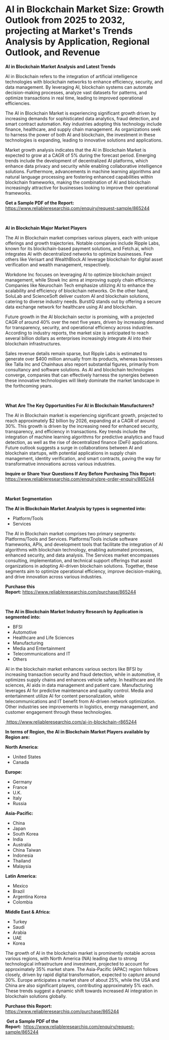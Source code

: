 <p><h1>AI in Blockchain Market Size: Growth Outlook from 2025 to 2032, projecting at Market's Trends Analysis by Application, Regional Outlook, and Revenue</h1></p><p><strong>AI in Blockchain Market Analysis and Latest Trends</strong></p>
<p><p>AI in Blockchain refers to the integration of artificial intelligence technologies with blockchain networks to enhance efficiency, security, and data management. By leveraging AI, blockchain systems can automate decision-making processes, analyze vast datasets for patterns, and optimize transactions in real time, leading to improved operational efficiencies.</p><p>The AI in Blockchain Market is experiencing significant growth driven by increasing demands for sophisticated data analytics, fraud detection, and smart contract automation. Key industries adopting this technology include finance, healthcare, and supply chain management. As organizations seek to harness the power of both AI and blockchain, the investment in these technologies is expanding, leading to innovative solutions and applications.</p><p>Market growth analysis indicates that the AI in Blockchain Market is expected to grow at a CAGR of 5% during the forecast period. Emerging trends include the development of decentralized AI platforms, which enhance data privacy and security while enabling collaborative intelligence solutions. Furthermore, advancements in machine learning algorithms and natural language processing are fostering enhanced capabilities within blockchain frameworks, making the combination of AI and blockchain increasingly attractive for businesses looking to improve their operational frameworks.</p></p>
<p><strong>Get a Sample PDF of the Report:&nbsp;</strong> <a href="https://www.reliableresearchiq.com/enquiry/request-sample/865244?utm_campaign=3510&utm_medium=2&utm_source=Github&utm_content=ia&utm_term=17042025&utm_id=ai-in-blockchain">https://www.reliableresearchiq.com/enquiry/request-sample/865244</a></p>
<p>&nbsp;</p>
<p><strong>AI in Blockchain Major Market Players</strong></p>
<p><p>The AI in Blockchain market comprises various players, each with unique offerings and growth trajectories. Notable companies include Ripple Labs, known for its blockchain-based payment solutions, and Fetch.ai, which integrates AI with decentralized networks to optimize businesses. Few others like Verisart and WealthBlock.AI leverage blockchain for digital asset verification and wealth management, respectively.</p><p>Workdone Inc focuses on leveraging AI to optimize blockchain project management, while Stowk Inc aims at improving supply chain efficiency. Companies like Neurochain Tech emphasize utilizing AI to enhance the scalability and efficiency of blockchain networks. On the other hand, SoluLab and ScienceSoft deliver custom AI and blockchain solutions, catering to diverse industry needs. BurstIQ stands out by offering a secure data exchange network for healthcare using AI and blockchain.</p><p>Future growth in the AI blockchain sector is promising, with a projected CAGR of around 40% over the next five years, driven by increasing demand for transparency, security, and operational efficiency across industries. According to industry reports, the market size is anticipated to reach several billion dollars as enterprises increasingly integrate AI into their blockchain infrastructures.</p><p>Sales revenue details remain sparse, but Ripple Labs is estimated to generate over $400 million annually from its products, whereas businesses like Talla Inc and Chainhaus also report substantial figures, primarily from consultancy and software solutions. As AI and blockchain technologies converge, companies that can effectively harness the synergies between these innovative technologies will likely dominate the market landscape in the forthcoming years.</p></p>
<p>&nbsp;</p>
<p><strong>What Are The Key Opportunities For AI in Blockchain Manufacturers?</strong></p>
<p><p>The AI in Blockchain market is experiencing significant growth, projected to reach approximately $2 billion by 2026, expanding at a CAGR of around 30%. This growth is driven by the increasing need for enhanced security, transparency, and efficiency in transactions. Key trends include the integration of machine learning algorithms for predictive analytics and fraud detection, as well as the rise of decentralized finance (DeFi) applications. Future outlook suggests a surge in collaborations between AI and blockchain startups, with potential applications in supply chain management, identity verification, and smart contracts, paving the way for transformative innovations across various industries.</p></p>
<p><strong>Inquire or Share Your Questions If Any Before Purchasing This Report:</strong> <a href="https://www.reliableresearchiq.com/enquiry/pre-order-enquiry/865244?utm_campaign=3510&utm_medium=2&utm_source=Github&utm_content=ia&utm_term=17042025&utm_id=ai-in-blockchain">https://www.reliableresearchiq.com/enquiry/pre-order-enquiry/865244</a></p>
<p>&nbsp;</p>
<p><strong>Market Segmentation</strong></p>
<p><strong>The AI in Blockchain Market Analysis by types is segmented into:</strong></p>
<p><ul><li>Platform/Tools</li><li>Services</li></ul></p>
<p><p>The AI in Blockchain market comprises two primary segments: Platforms/Tools and Services. Platforms/Tools include software frameworks, APIs, and development tools that facilitate the integration of AI algorithms with blockchain technology, enabling automated processes, enhanced security, and data analysis. The Services market encompasses consulting, implementation, and technical support offerings that assist organizations in adopting AI-driven blockchain solutions. Together, these segments aim to optimize operational efficiency, improve decision-making, and drive innovation across various industries.</p></p>
<p><strong>Purchase this Report:&nbsp;</strong><a href="https://www.reliableresearchiq.com/purchase/865244?utm_campaign=3510&utm_medium=2&utm_source=Github&utm_content=ia&utm_term=17042025&utm_id=ai-in-blockchain">https://www.reliableresearchiq.com/purchase/865244</a></p>
<p>&nbsp;</p>
<p><strong>The AI in Blockchain Market Industry Research by Application is segmented into:</strong></p>
<p><ul><li>BFSI</li><li>Automotive</li><li>Healthcare and Life Sciences</li><li>Manufacturing</li><li>Media and Entertainment</li><li>Telecommunications and IT</li><li>Others</li></ul></p>
<p><p>AI in the blockchain market enhances various sectors like BFSI by increasing transaction security and fraud detection, while in automotive, it optimizes supply chains and enhances vehicle safety. In healthcare and life sciences, AI aids in data management and patient care. Manufacturing leverages AI for predictive maintenance and quality control. Media and entertainment utilize AI for content personalization, while telecommunications and IT benefit from AI-driven network optimization. Other industries see improvements in logistics, energy management, and customer engagement through these technologies.</p></p>
<p><a href="https://www.reliableresearchiq.com/ai-in-blockchain-r865244?utm_campaign=3510&utm_medium=2&utm_source=Github&utm_content=ia&utm_term=17042025&utm_id=ai-in-blockchain">&nbsp;https://www.reliableresearchiq.com/ai-in-blockchain-r865244</a></p>
<p><strong>In terms of Region, the AI in Blockchain Market Players available by Region are:</strong></p>
<p>
    <p> <strong> North America: </strong>
        <ul>
            <li>United States</li>
            <li>Canada</li>
        </ul>
        </p> 
    <p> <strong> Europe: </strong>
        <ul>
            <li>Germany</li>
            <li>France</li>
            <li>U.K.</li>
            <li>Italy</li>
            <li>Russia</li>
        </ul>
        </p> 
    <p> <strong> Asia-Pacific: </strong>
        <ul>
            <li>China</li>
            <li>Japan</li>
            <li>South Korea</li>
            <li>India</li>
            <li>Australia</li>
            <li>China Taiwan</li>
            <li>Indonesia</li>
            <li>Thailand</li>
            <li>Malaysia</li>
        </ul>
        </p> 
    <p> <strong> Latin America: </strong>
        <ul>
            <li>Mexico</li>
            <li>Brazil</li>
            <li>Argentina Korea</li>
            <li>Colombia</li>
        </ul>
        </p> 
    <p> <strong> Middle East & Africa: </strong>
        <ul>
            <li>Turkey</li>
            <li>Saudi</li>
            <li>Arabia</li>
            <li>UAE</li>
            <li>Korea</li>
        </ul>
    </p>
    </p>
<p><p>The growth of AI in the blockchain market is prominently notable across various regions, with North America (NA) leading due to strong technological infrastructure and investment, projected to account for approximately 35% market share. The Asia-Pacific (APAC) region follows closely, driven by rapid digital transformation, expected to capture around 30%. Europe anticipates a market share of about 25%, while the USA and China are also significant players, contributing approximately 5% each. These trends suggest a dynamic shift towards increased AI integration in blockchain solutions globally.</p></p>
<p><strong>Purchase this Report: </strong><a href="https://www.reliableresearchiq.com/purchase/865244?utm_campaign=3510&utm_medium=2&utm_source=Github&utm_content=ia&utm_term=17042025&utm_id=ai-in-blockchain">https://www.reliableresearchiq.com/purchase/865244</a></p>
<p>&nbsp;<strong>Get a Sample PDF of the Report:&nbsp;&nbsp;</strong><a href="https://www.reliableresearchiq.com/enquiry/request-sample/865244?utm_campaign=3510&utm_medium=2&utm_source=Github&utm_content=ia&utm_term=17042025&utm_id=ai-in-blockchain">https://www.reliableresearchiq.com/enquiry/request-sample/865244</a></p>
<p><strong></strong></p>
<p><p></p><p></p><p></p></p>